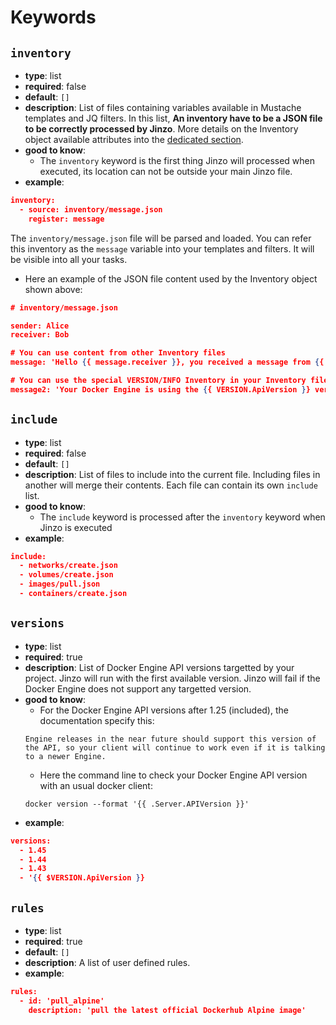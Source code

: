 # Keywords

## `inventory`

- **type**: list
- **required**: false
- **default**: `[]`
- **description**: List of files containing variables available in Mustache templates and JQ filters. In this list, **An inventory have to be a JSON file to be correctly processed by Jinzo**. More details on the Inventory object available attributes into the [dedicated section](#inventory-object).
- **good to know**:
    - The `inventory` keyword is the first thing Jinzo will processed when executed, its location can not be outside your main Jinzo file.
- **example**:
```json
inventory:
  - source: inventory/message.json
    register: message
```
The `inventory/message.json` file will be parsed and loaded. You can refer this inventory as the `message` variable into your templates and filters. It will be visible into all your tasks.
- Here an example of the JSON file content used by the Inventory object shown above:
```json
# inventory/message.json

sender: Alice
receiver: Bob

# You can use content from other Inventory files
message: 'Hello {{ message.receiver }}, you received a message from {{ message.sender }}'

# You can use the special VERSION/INFO Inventory in your Inventory files
message2: 'Your Docker Engine is using the {{ VERSION.ApiVersion }} version of the API and is already running {{ INFO.Containers }} container(s) !'
```

## `include`

- **type**: list
- **required**: false
- **default**: `[]`
- **description**: List of files to include into the current file. Including files in another will merge their contents. Each file can contain its own `include` list.
- **good to know**:
    - The `include` keyword is processed after the `inventory` keyword when Jinzo is executed
- **example**:
```json
include:
  - networks/create.json
  - volumes/create.json
  - images/pull.json
  - containers/create.json
```

## `versions`

- **type**: list
- **required**: true
- **description**: List of Docker Engine API versions targetted by your project. Jinzo will run with the first available version. Jinzo will fail if the Docker Engine does not support any targetted version.
- **good to know**:
    - For the Docker Engine API versions after 1.25 (included), the documentation specify this:
    ```
    Engine releases in the near future should support this version of the API, so your client will continue to work even if it is talking to a newer Engine.
    ```
    - Here the command line to check your Docker Engine API version with an usual docker client:
    ```
    docker version --format '{{ .Server.APIVersion }}'
    ```
- **example**:
```json
versions:
  - 1.45
  - 1.44
  - 1.43
  - '{{ $VERSION.ApiVersion }}
```

## `rules`

- **type**: list
- **required**: true
- **default**: `[]`
- **description**: A list of user defined rules.
- **example**:
```json
rules:
  - id: 'pull_alpine'
    description: 'pull the latest official Dockerhub Alpine image'
```
